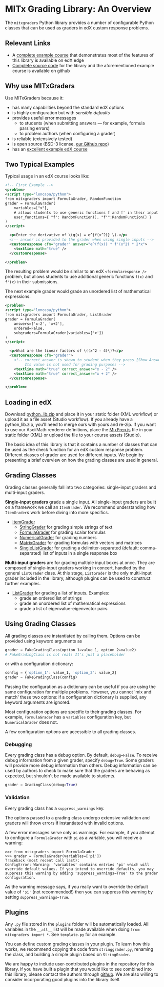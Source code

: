 # MITx Grading Library: An Overview

The `mitxgraders` Python library provides a number of configurable Python classes that can be used as graders in edX custom response problems.

## Relevant Links

* A [complete example course](https://edge.edx.org/courses/course-v1:MITx+grading-library+examples/) that demonstrates most of the features of this library is available on edX edge
* [Complete source code](https://github.com/mitodl/mitx-grading-library) for the library and the aforementioned example course is available on github


## Why use MITxGraders

Use MITxGraders because it:

 - has many capabilities beyond the standard edX options
 - is highly configuration but with *sensible defaults*
 - provides useful error messages
      - to students (when submitting answers &mdash; for example, formula parsing errors)
      - to problem authors (when configuring a grader)
 - is reliable (extensively tested)
 - is open source (BSD-3 license, [our Github repo](https://github.com/mitodl/mitx-grading-library))
 - has an [excellent example edX course](https://edge.edx.org/courses/course-v1:MITx+grading-library+examples/)

## Two Typical Examples

Typical usage in an edX course looks like:
```XML
<!-- First Example -->
<problem>
<script type="loncapa/python">
from mitxgraders import FormulaGrader, RandomFunction
grader = FormulaGrader(
    variables=["x"],
    # allows students to use generic functions f and f' in their input
    user_functions={ "f": RandomFunction(), "f'":RandomFunction() }
)
</script>

  <p>Enter the derivative of \(g(x) = e^{f(x^2)} \).</p>
  <!-- answer is provided to the grader when using single inputs -->
  <customresponse cfn="grader" answer="e^(f(x)) * f'(x^2) * 2*x">
    <textline math="true" />
  </customresponse>

</problem>
```
The resulting problem would be similar to an edX `<formularesponse />` problem, but allows students to use additional generic functions `f(x)` and `f'(x)` in their submissions.

The next example grader would grade an unordered list of mathematical expressions.

```XML
<problem>
<script type="loncapa/python">
from mitxgraders import FormulaGrader, ListGrader
grader = FormulaGrader(
    answers=['x-2', 'x+2'],
    ordered=False,
    subgraders=FormulaGrader(variables=['x'])
)
</script>

  <p>What are the linear factors of \((x^2 - 4)\)?</p>
  <customresponse cfn="grader">
    <!-- correct_answer is shown to student when they press [Show Answer].
         Its value is not used for grading purposes -->
    <textline math="true" correct_answer="x - 2" />
    <textline math="true" correct_answer="x + 2" />
  </customresponse>

</problem>
```

## Loading in edX

Download [python_lib.zip](python_lib.zip) and place it in your static folder (XML workflow) or upload it as a file asset (Studio workflow). If you already have a python_lib.zip, you'll need to merge ours with yours and re-zip. If you want to use our AsciiMath renderer definitions, place the [MjxPrep.js](MjxPrep.js) file in your static folder (XML) or upload the file to your course assets (Studio).

The basic idea of this library is that it contains a number of classes that can be used as the check function for an edX custom response problem. Different classes of grader are used for different inputs. We begin by presenting a brief overview on how the grading classes are used in general.

## Grading Classes

Grading classes generally fall into two categories: single-input graders and multi-input graders.

**Single-input graders** grade a single input. All single-input graders are built on a framework we call an `ItemGrader`. We recommend understanding how `ItemGrader`s work before diving into more specifics.

- [ItemGrader](item_grader.md)
    - [StringGrader](string_grader.md) for grading simple strings of text
    - [FormulaGrader](grading_math/formula_grader.md) for grading scalar formulas
    - [NumericalGrader](grading_math/numerical_grader.md) for grading numbers
    - [MatrixGrader](grading_math/matrix_grader/matrix_grader.md) for grading formulas with vectors and matrices
    - [SingleListGrader](grading_lists/single_list_grader.md) for grading a delimiter-separated (default: comma-separated) list of inputs in a single response box

**Multi-input graders** are for grading multiple input boxes at once. They are composed of single-input graders working in concert, handled by the general `ListGrader` class. At this stage, `ListGrader` is the only multi-input grader included in the library, although plugins can be used to construct further examples.

- [ListGrader](grading_lists/list_grader.md) for grading a list of inputs. Examples:
    - grade an ordered list of strings
    - grade an unordered list of mathematical expressions
    - grade a list of eigenvalue-eigenvector pairs

## Using Grading Classes

All grading classes are instantiated by calling them. Options can be provided using keyword arguments as
```python
grader = FakeGradingClass(option_1=value_1, option_2=value2)
# FakeGradingClass is not real! It's just a placeholder
```
or with a configuration dictionary:
```python
config = {'option_1': value_1, 'option_2': value_2}
grader = FakeGradingClass(config)
```
Passing the configuration as a dictionary can be useful if you are using the same configuration for multiple problems. However, you cannot 'mix and match' these two options: if a configuration dictionary is supplied, any keyword arguments are ignored.

Most configuration options are specific to their grading classes. For example, `FormulaGrader` has a `variables` configuration key, but `NumericalGrader` does not.

A few configuration options are accessible to all grading classes.

### Debugging

Every grading class has a debug option. By default, `debug=False`. To receive debug information from a given grader, specify `debug=True`. Some graders will provide more debug information than others. Debug information can be used by authors to check to make sure that the graders are behaving as expected, but shouldn't be made available to students.

```python
grader = GradingClass(debug=True)
```

### Validation

Every grading class has a `suppress_warnings` key.

The options passed to a grading class undergo extensive validation and graders will throw errors if instantiated with invalid options.

A few error messages serve only as warnings. For example, if you attempt to configure a `FormulaGrader` with `pi` as a variable, you will receive a warning:

```pycon
>>> from mitxgraders import FormulaGrader
>>> grader = FormulaGrader(variables=['pi'])
Traceback (most recent call last):
ConfigError: Warning: 'variables' contains entries 'pi' which will override default values. If you intend to override defaults, you may suppress this warning by adding 'suppress_warnings=True' to the grader configuration.

```

As the warning message says, if you really want to override the default value of `'pi'` (not recommended!) then you can suppress this warning by setting `suppress_warnings=True`.


## Plugins

Any `.py` file stored in the `plugins` folder will be automatically loaded. All variables in the `__all__` list will be made available when doing `from mitxgraders import *`. See `template.py` for an example.

You can define custom grading classes in your plugin. To learn how this works, we recommend copying the code from `stringgrader.py`, renaming the class, and building a simple plugin based on `StringGrader`.

We are happy to include user-contributed plugins in the repository for this library. If you have built a plugin that you would like to see combined into this library, please contact the authors through [github](https://github.com/mitodl/mitx-grading-library). We are also willing to consider incorporating good plugins into the library itself.

